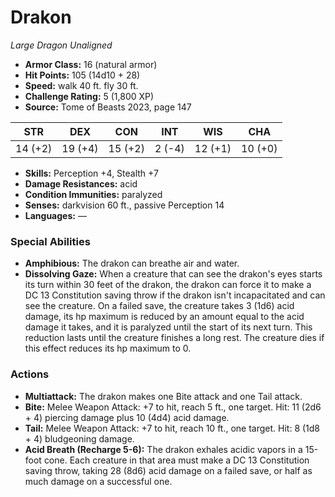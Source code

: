 # Drakon

*Large* *Dragon* *Unaligned*

- **Armor Class:** 16 (natural armor)
- **Hit Points:** 105 (14d10 + 28)
- **Speed:** walk 40 ft. fly 30 ft.
- **Challenge Rating:** 5 (1,800 XP)
- **Source:** Tome of Beasts 2023, page 147

| STR | DEX | CON | INT | WIS | CHA |
| --- | --- | --- | --- | --- | --- |
| 14 (+2) | 19 (+4) | 15 (+2) | 2 (-4) | 12 (+1) | 10 (+0) |

- **Skills:** Perception +4, Stealth +7
- **Damage Resistances:** acid
- **Condition Immunities:** paralyzed
- **Senses:** darkvision 60 ft., passive Perception 14
- **Languages:** —

### Special Abilities

- **Amphibious:** The drakon can breathe air and water.
- **Dissolving Gaze:** When a creature that can see the drakon's eyes starts its turn within 30 feet of the drakon, the drakon can force it to make a DC 13 Constitution saving throw if the drakon isn't incapacitated and can see the creature. On a failed save, the creature takes 3 (1d6) acid damage, its hp maximum is reduced by an amount equal to the acid damage it takes, and it is paralyzed until the start of its next turn. This reduction lasts until the creature finishes a long rest. The creature dies if this effect reduces its hp maximum to 0.

### Actions

- **Multiattack:** The drakon makes one Bite attack and one Tail attack.
- **Bite:** Melee Weapon Attack: +7 to hit, reach 5 ft., one target. Hit: 11 (2d6 + 4) piercing damage plus 10 (4d4) acid damage.
- **Tail:** Melee Weapon Attack: +7 to hit, reach 10 ft., one target. Hit: 8 (1d8 + 4) bludgeoning damage.
- **Acid Breath (Recharge 5-6):** The drakon exhales acidic vapors in a 15-foot cone. Each creature in that area must make a DC 13 Constitution saving throw, taking 28 (8d6) acid damage on a failed save, or half as much damage on a successful one.
